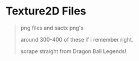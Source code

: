 # Texture2D Files
> png files and sactx png's
> 
> around 300-400 of these if i remember right.
>
> scrape straight from Dragon Ball Legends!
